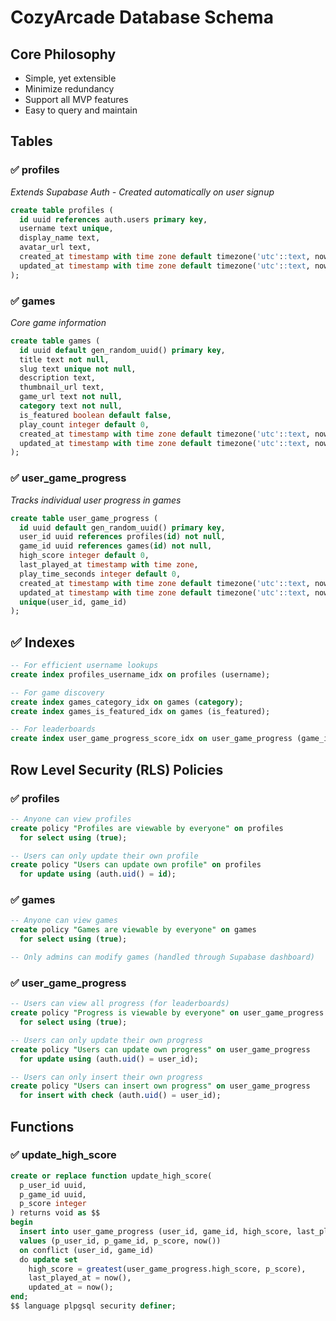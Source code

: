 # CozyArcade Database Schema

## Core Philosophy

- Simple, yet extensible
- Minimize redundancy
- Support all MVP features
- Easy to query and maintain

## Tables

### ✅ profiles

_Extends Supabase Auth - Created automatically on user signup_

```sql
create table profiles (
  id uuid references auth.users primary key,
  username text unique,
  display_name text,
  avatar_url text,
  created_at timestamp with time zone default timezone('utc'::text, now()) not null,
  updated_at timestamp with time zone default timezone('utc'::text, now()) not null
);
```

### ✅ games

_Core game information_

```sql
create table games (
  id uuid default gen_random_uuid() primary key,
  title text not null,
  slug text unique not null,
  description text,
  thumbnail_url text,
  game_url text not null,
  category text not null,
  is_featured boolean default false,
  play_count integer default 0,
  created_at timestamp with time zone default timezone('utc'::text, now()) not null,
  updated_at timestamp with time zone default timezone('utc'::text, now()) not null
);
```

### ✅ user_game_progress

_Tracks individual user progress in games_

```sql
create table user_game_progress (
  id uuid default gen_random_uuid() primary key,
  user_id uuid references profiles(id) not null,
  game_id uuid references games(id) not null,
  high_score integer default 0,
  last_played_at timestamp with time zone,
  play_time_seconds integer default 0,
  created_at timestamp with time zone default timezone('utc'::text, now()) not null,
  updated_at timestamp with time zone default timezone('utc'::text, now()) not null,
  unique(user_id, game_id)
);
```

## ✅ Indexes

```sql
-- For efficient username lookups
create index profiles_username_idx on profiles (username);

-- For game discovery
create index games_category_idx on games (category);
create index games_is_featured_idx on games (is_featured);

-- For leaderboards
create index user_game_progress_score_idx on user_game_progress (game_id, high_score desc);
```

## Row Level Security (RLS) Policies

### ✅ profiles

```sql
-- Anyone can view profiles
create policy "Profiles are viewable by everyone" on profiles
  for select using (true);

-- Users can only update their own profile
create policy "Users can update own profile" on profiles
  for update using (auth.uid() = id);
```

### ✅ games

```sql
-- Anyone can view games
create policy "Games are viewable by everyone" on games
  for select using (true);

-- Only admins can modify games (handled through Supabase dashboard)
```

### ✅ user_game_progress

```sql
-- Users can view all progress (for leaderboards)
create policy "Progress is viewable by everyone" on user_game_progress
  for select using (true);

-- Users can only update their own progress
create policy "Users can update own progress" on user_game_progress
  for update using (auth.uid() = user_id);

-- Users can only insert their own progress
create policy "Users can insert own progress" on user_game_progress
  for insert with check (auth.uid() = user_id);
```

## Functions

### ✅ update_high_score

```sql
create or replace function update_high_score(
  p_user_id uuid,
  p_game_id uuid,
  p_score integer
) returns void as $$
begin
  insert into user_game_progress (user_id, game_id, high_score, last_played_at)
  values (p_user_id, p_game_id, p_score, now())
  on conflict (user_id, game_id)
  do update set
    high_score = greatest(user_game_progress.high_score, p_score),
    last_played_at = now(),
    updated_at = now();
end;
$$ language plpgsql security definer;
```

